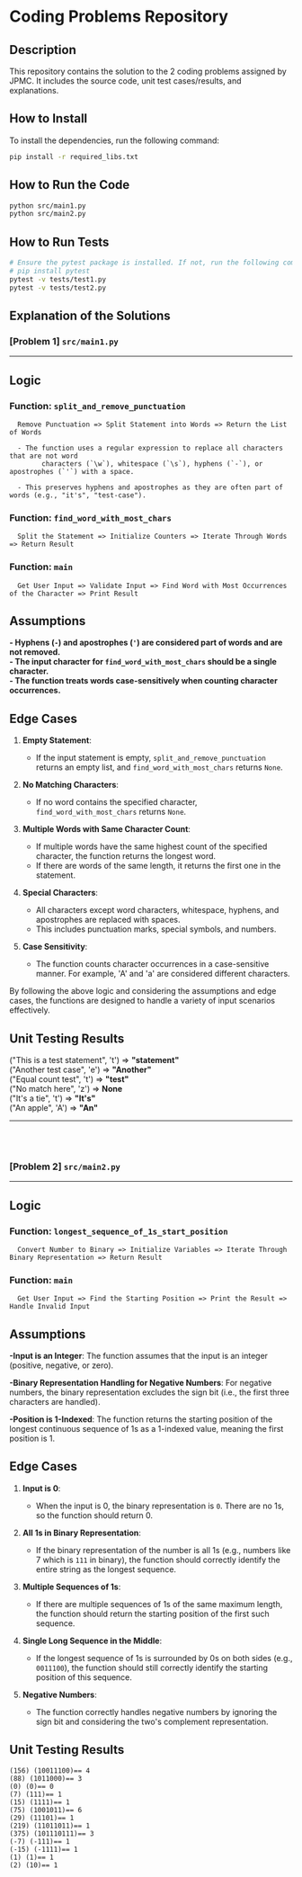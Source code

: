 # Coding Problems Repository

## Description
This repository contains the solution to the 2 coding problems assigned by JPMC. It includes the source code, unit test cases/results, and explanations.


## How to Install

To install the dependencies, run the following command:

```bash
pip install -r required_libs.txt
```

## How to Run the Code
```bash
python src/main1.py
python src/main2.py
```

## How to Run Tests
```bash
# Ensure the pytest package is installed. If not, run the following command:
# pip install pytest
pytest -v tests/test1.py
pytest -v tests/test2.py
```



## Explanation of the Solutions
### [Problem 1] `src/main1.py` 
---
## Logic

### Function: `split_and_remove_punctuation`
      Remove Punctuation => Split Statement into Words => Return the List of Words
      
      - The function uses a regular expression to replace all characters that are not word 
            characters (`\w`), whitespace (`\s`), hyphens (`-`), or apostrophes (`'`) with a space.
            
      - This preserves hyphens and apostrophes as they are often part of words (e.g., "it's", "test-case").
   
### Function: `find_word_with_most_chars`
      Split the Statement => Initialize Counters => Iterate Through Words => Return Result
   
### Function: `main`
      Get User Input => Validate Input => Find Word with Most Occurrences of the Character => Print Result

## Assumptions

**- Hyphens (`-`) and apostrophes (`'`) are considered part of words and are not removed.**<br>
**- The input character for `find_word_with_most_chars` should be a single character.**<br>
**- The function treats words case-sensitively when counting character occurrences.**

## Edge Cases

1. **Empty Statement**:
      - If the input statement is empty, `split_and_remove_punctuation` returns an empty list, and `find_word_with_most_chars` returns `None`.
   
2. **No Matching Characters**:
      - If no word contains the specified character, `find_word_with_most_chars` returns `None`.
   
3. **Multiple Words with Same Character Count**:
      - If multiple words have the same highest count of the specified character, the function returns the longest word.
      - If there are words of the same length, it returns the first one in the statement.
   
4. **Special Characters**:
      - All characters except word characters, whitespace, hyphens, and apostrophes are replaced with spaces.
      - This includes punctuation marks, special symbols, and numbers.
   
5. **Case Sensitivity**:
      - The function counts character occurrences in a case-sensitive manner. For example, 'A' and 'a' are considered different characters.
   
By following the above logic and considering the assumptions and edge cases, the functions are designed to handle a variety of input scenarios effectively.


## Unit Testing Results

   ("This is a test statement", 't')  =>  **"statement"**  
   ("Another test case", 'e')  =>  **"Another"**  
   ("Equal count test", 't')  =>  **"test"**  
   ("No match here", 'z')  =>  **None**  
   ("It's a tie", 't')  =>  **"It's"**  
   ("An apple", 'A')  =>  **"An"**

---
<br><br>



### [Problem 2] `src/main2.py` 
---
## Logic

### Function: `longest_sequence_of_1s_start_position`
      Convert Number to Binary => Initialize Variables => Iterate Through Binary Representation => Return Result

### Function: `main`
      Get User Input => Find the Starting Position => Print the Result => Handle Invalid Input

## Assumptions

**-Input is an Integer**: The function assumes that the input is an integer (positive, negative, or zero).

**-Binary Representation Handling for Negative Numbers**: For negative numbers, the binary representation excludes the sign bit (i.e., the first three characters are handled).

**-Position is 1-Indexed**: The function returns the starting position of the longest continuous sequence of 1s as a 1-indexed value, meaning the first position is 1.

## Edge Cases

1. **Input is 0**:
   - When the input is 0, the binary representation is `0`. There are no 1s, so the function should return 0.

2. **All 1s in Binary Representation**:
   - If the binary representation of the number is all 1s (e.g., numbers like 7 which is `111` in binary), the function should correctly identify the entire string as the longest sequence.

3. **Multiple Sequences of 1s**:
   - If there are multiple sequences of 1s of the same maximum length, the function should return the starting position of the first such sequence.

4. **Single Long Sequence in the Middle**:
   - If the longest sequence of 1s is surrounded by 0s on both sides (e.g., `0011100`), the function should still correctly identify the starting position of this sequence.

5. **Negative Numbers**:
   - The function correctly handles negative numbers by ignoring the sign bit and considering the two's complement representation.


## Unit Testing Results


    (156) (10011100)== 4
    (88) (1011000)== 3
    (0) (0)== 0
    (7) (111)== 1
    (15) (1111)== 1
    (75) (1001011)== 6
    (29) (11101)== 1
    (219) (11011011)== 1
    (375) (101110111)== 3
    (-7) (-111)== 1
    (-15) (-1111)== 1
    (1) (1)== 1
    (2) (10)== 1
